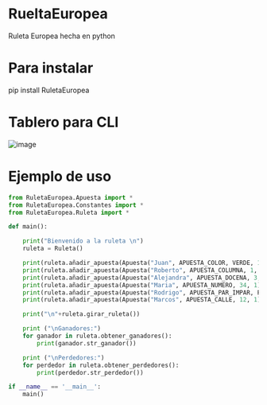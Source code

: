 # RueltaEuropea
Ruleta Europea hecha en python

# Para instalar
pip install RuletaEuropea

# Tablero para CLI
![image](https://github.com/marcosporteiro/RueltaEuropea/assets/70981547/4759ea2d-5937-4307-9dd6-897690245a04)

# Ejemplo de uso

```python
from RuletaEuropea.Apuesta import *
from RuletaEuropea.Constantes import *
from RuletaEuropea.Ruleta import *

def main():

    print("Bienvenido a la ruleta \n")
    ruleta = Ruleta()

    print(ruleta.añadir_apuesta(Apuesta("Juan", APUESTA_COLOR, VERDE, 1)))
    print(ruleta.añadir_apuesta(Apuesta("Roberto", APUESTA_COLUMNA, 1, 1)))
    print(ruleta.añadir_apuesta(Apuesta("Alejandra", APUESTA_DOCENA, 3, 1)))
    print(ruleta.añadir_apuesta(Apuesta("Maria", APUESTA_NUMERO, 34, 1)))
    print(ruleta.añadir_apuesta(Apuesta("Rodrigo", APUESTA_PAR_IMPAR, PAR, 1)))
    print(ruleta.añadir_apuesta(Apuesta("Marcos", APUESTA_CALLE, 12, 1)))

    print("\n"+ruleta.girar_ruleta())

    print ("\nGanadores:")
    for ganador in ruleta.obtener_ganadores():
        print(ganador.str_ganador())

    print ("\nPerdedores:")
    for perdedor in ruleta.obtener_perdedores():
        print(perdedor.str_perdedor())

if __name__ == '__main__':
    main()

```
